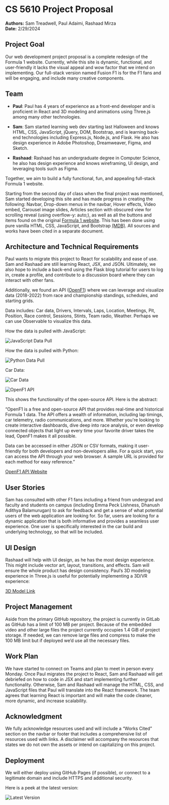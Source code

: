 # CS 5610 Project Proposal

**Authors:** Sam Treadwell, Paul Adaimi, Rashaad Mirza  
**Date:** 2/29/2024

## Project Goal

Our web development project proposal is a complete redesign of the Formula 1 website. Currently, while this site is dynamic, functional, and user-friendly it lacks the visual appeal and wow factor that we intend on implementing. Our full-stack version named Fusion F1 is for the F1 fans and will be engaging, and include many creative components.

## Team

- **Paul**: Paul has 4 years of experience as a front-end developer and is proficient in React and 3D modeling and animations using Three.js among many other technologies.

- **Sam**: Sam started learning web dev starting last Halloween and knows HTML, CSS, JavaScript, jQuery, DOM, Bootstrap, and is learning back-end technologies including Express.js, Node.js, and Flask. He also has design experience in Adobe Photoshop, Dreamweaver, Figma, and Sketch.

- **Rashaad**: Rashaad has an undergraduate degree in Computer Science, he also has design experience and knows wireframing, UI design, and leveraging tools such as Figma.

Together, we aim to build a fully functional, fun, and appealing full-stack Formula 1 website.

Starting from the second day of class when the final project was mentioned, Sam started developing this site and has made progress in creating the following: Navbar, Drop-down menus in the navbar, Hover effects, Video embed, Carousel image slides, Articles section with obscured view for scrolling reveal (using overflow-y: auto;), as well as all the buttons and items found on the original [Formula 1 website](https://www.formula1.com/). This has been done using pure vanilla HTML, CSS, JavaScript, and Bootstrap [(MDB)](https://mdbootstrap.com/). All sources and works have been cited in a separate document.

## Architecture and Technical Requirements

Paul wants to migrate this project to React for scalability and ease of use. Sam and Rashaad are still learning React, JSX, and JSON. Ultimately, we also hope to include a back-end using the Flask blog tutorial for users to log in, create a profile, and contribute to a discussion board where they can interact with other fans.

Additionally, we found an API ([OpenF1](https://openf1.org/)) where we can leverage and visualize data (2018-2022) from race and championship standings, schedules, and starting grids.

Data includes: Car data, Drivers, Intervals, Laps, Location, Meetings, Pit, Position, Race control, Sessions, Stints, Team radio, Weather. Perhaps we can use Observable to visualize this data.

How the data is pulled with JavaScript:

![JavaScript Data Pull](md_assets/javascript_data_pull.png)

How the data is pulled with Python:

![Python Data Pull](md_assets/python_data_pull.png)

Car Data:

![Car Data](md_assets/car_data.png)

![OpenF1 API](md_assets/api.png)

This shows the functionality of the open-source API. Here is the abstract: 

“OpenF1 is a free and open-source API that provides real-time and historical Formula 1 data. The API offers a wealth of information, including lap timings, car telemetry, radio communications, and more. Whether you're looking to create interactive dashboards, dive deep into race analysis, or even develop connected objects that light up every time your favorite driver takes the lead, OpenF1 makes it all possible.

Data can be accessed in either JSON or CSV formats, making it user-friendly for both developers and non-developers alike. For a quick start, you can access the API through your web browser. A sample URL is provided for each method for easy reference.”

[OpenF1 API Website](https://openf1.org/)

## User Stories

Sam has consulted with other F1 fans including a friend from undergrad and faculty and students on campus (including Emma Peck Lishness, Dhanush Adithya Balamurugan) to ask for feedback and get a sense of what potential users of the web application are looking for. So far, users are looking for a dynamic application that is both informative and provides a seamless user experience. One user is specifically interested in the car build and underlying technology, so that will be included.

## UI Design

Rashaad will help with UI design, as he has the most design experience. This might include vector art, layout, transitions, and effects. Sam will ensure the whole product has design consistency. Paul’s 3D modeling experience in Three.js is useful for potentially implementing a 3D/VR experience:

[3D Model Link](https://sketchfab.com/3d-models/f1-mercedes-w13-concept-b9e85594aec847f78883343d67ee97fb)

## Project Management

Aside from the primary GitHub repository, the project is currently in GitLab as GitHub has a limit of 100 MB per project. Because of the embedded video and other large files the project currently occupies 1.4 GiB of project storage. If needed, we can remove large files and compress to make the 100 MB limit but if deployed we’d use all the necessary files.

## Work Plan

We have started to connect on Teams and plan to meet in person every Monday. Once Paul migrates the project to React, Sam and Rashaad will get debriefed on how to code in JSX and start implementing further functionality. Otherwise, Sam and Rashaad will manage the HTML, CSS, and JavaScript files that Paul will translate into the React framework. The team agrees that learning React is important and will make the code cleaner, more dynamic, and increase scalability.

## Acknowledgment

We fully acknowledge resources used and will include a “Works Cited” section on the navbar or footer that includes a comprehensive list of resources used with links. A disclaimer will accompany the resources that states we do not own the assets or intend on capitalizing on this project.

## Deployment

We will either deploy using GitHub Pages (if possible), or connect to a legitimate domain and include HTTPS and additional security.

Here is a peek at the latest version:

![Latest Version](md_assets/latest_version_screenshot.png)